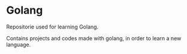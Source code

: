 # Golang

Repositorie used for learning Golang.

Contains projects and codes made with golang, in order to learn a new language.
